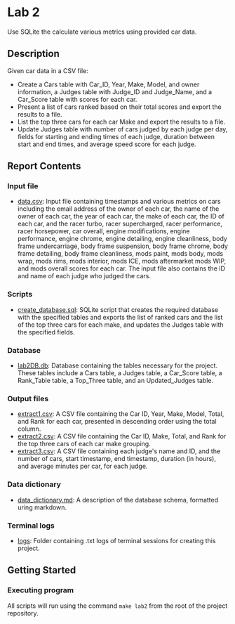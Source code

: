 # Lab 2
Use SQLite the calculate various metrics using provided car data.

## Description
Given car data in a CSV file:
- Create a Cars table with Car_ID, Year, Make, Model, and owner information, a Judges table with Judge_ID and Judge_Name, and a Car_Score table with scores for each car.
- Present a list of cars ranked based on their total scores and export the results to a file.
- List the top three cars for each car Make and export the results to a file. 
- Update Judges table with number of cars judged by each judge per day, fields for starting and ending times of each judge, duration between start and end times, and average speed score for each judge. 

## Report Contents

### Input file
- [data.csv](https://gist.github.com/katychuang/d66a59b6db4e59c16efd4c42ad411f8e/5e68894febe276fd763dcc8e28fa6ad2657f7d7f): Input file containing timestamps and various metrics on cars including the email address of the owner of each car, the name of the owner of each car, the year of each car, the make of each car, the ID of each car, and the racer turbo, racer supercharged, racer performance, racer horsepower, car overall, engine modifications, engine performance, engine chrome, engine detailing, engine cleanliness, body frame undercarriage, body frame suspension, body frame chrome, body frame detailing, body frame cleanliness, mods paint, mods body, mods wrap, mods rims, mods interior, mods ICE, mods aftermarket mods WIP, and mods overall scores for each car. The input file also contains the ID and name of each judge who judged the cars. 

### Scripts
- [create_database.sql](create_database.sql): SQLite script that creates the required database with the specified tables and exports the list of ranked cars and the list of the top three cars for each make, and updates the Judges table with the specified fields. 

### Database
- [lab2DB.db](lab2DB.db): Database containing the tables necessary for the project. These tables include a Cars table, a Judges table, a Car_Score table, a Rank_Table table, a Top_Three table, and an Updated_Judges table.

### Output files
- [extract1.csv](extract1.csv): A CSV file containing the Car ID, Year, Make, Model, Total, and Rank for each car, presented in descending order using the total column.
- [extract2.csv](extract2.csv): A CSV file containing the Car ID, Make, Total, and Rank for the top three cars of each car make grouping. 
- [extract3.csv](extract3.csv): A CSV file containing each judge's name and ID, and the number of cars, start timestamp, end timestamp, duration (in hours), and average minutes per car, for each judge. 

### Data dictionary
- [data_dictionary.md](data_dictionary.md): A description of the database schema, formatted uring markdown. 

### Terminal logs
- [logs](./logs): Folder containing .txt logs of terminal sessions for creating this project. 

## Getting Started

### Executing program
All scripts will run using the command ```make lab2``` from the root of the project repository. 
